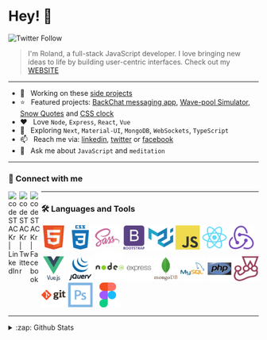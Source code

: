 # Hey! 👋

![Twitter Follow](https://img.shields.io/twitter/follow/rolandjlevy?color=1DA1F2&logo=Twitter&style=for-the-badge)


> I'm Roland, a full-stack JavaScript developer. I love bringing new ideas to life by building user-centric interfaces. Check out my [WEBSITE](https://rolandlevy.co.uk/) 

---

+ 🚀  &nbsp; Working on these [side projects](https://rolandlevy.co.uk/#projects)
+ ⭐️  &nbsp; Featured projects: [BackChat messaging app](https://github.com/rolandjlevy/chat-app-with-socket-io), [Wave-pool Simulator](https://github.com/rolandjlevy/css-conic-gradient-wave-pattern), [Snow Quotes](https://github.com/rolandjlevy/snow-quotes) and [CSS clock](https://github.com/rolandjlevy/css-analogue-clock/)
+ ❤️  &nbsp; Love `Node`, `Express`, `React`, `Vue`
+ 🎯  &nbsp; Exploring  `Next`, `Material-UI`,  `MongoDB`, `WebSockets`, `TypeScript`
+ 📫  &nbsp; Reach me via: [linkedin](https://www.linkedin.com/in/roland-levy/), [twitter](https://twitter.com/rolandjlevy) or  [facebook](https://www.facebook.com/rolandjlevy)
+ 💬  &nbsp; Ask me about `JavaScript` and `meditation`

---

### 🔗 Connect with me

[<img align="left" alt="codeSTACKr | LinkedIn" width="22px" src="https://cdn.jsdelivr.net/npm/simple-icons@v3/icons/linkedin.svg" />]()
[<img align="left" alt="codeSTACKr | Twitter" width="22px" src="https://cdn.jsdelivr.net/npm/simple-icons@v3/icons/twitter.svg" />](https://twitter.com/rolandjlevy)
[<img align="left" alt="codeSTACKr | Facebook" width="22px" src="https://cdn.jsdelivr.net/npm/simple-icons@v3/icons/facebook.svg" />](https://www.facebook.com/rolandjlevy)

---

### 🛠️ Languages and Tools

<img src="https://github.com/devicons/devicon/blob/master/icons/html5/html5-original.svg" alt="html5" width="50" height="50"/> <img src="https://github.com/devicons/devicon/blob/master/icons/css3/css3-plain-wordmark.svg" alt="css3" width="50" height="50"/> <img src="https://github.com/devicons/devicon/blob/master/icons/sass/sass-original.svg" alt="sass" width="50" height="50"/> <img src="https://github.com/devicons/devicon/blob/master/icons/bootstrap/bootstrap-plain-wordmark.svg" alt="Bootstrap" width="50" height="50"/> <img src="https://github.com/devicons/devicon/blob/master/icons/materialui/materialui-original.svg" alt="Material-UI" width="50" height="50"/> <img src="https://github.com/devicons/devicon/blob/master/icons/javascript/javascript-original.svg" alt="JavaScript" width="50" height="50"/> <img src="https://github.com/devicons/devicon/blob/master/icons/react/react-original.svg" alt="React" width="50" height="50"/> <img src="https://github.com/devicons/devicon/blob/master/icons/redux/redux-original.svg" alt="Redux" width="50" height="50"/> <img src="https://github.com/devicons/devicon/blob/master/icons/vuejs/vuejs-original-wordmark.svg" alt="VueJS" width="50" height="50"/> <img src="https://github.com/devicons/devicon/blob/master/icons/jquery/jquery-original-wordmark.svg" alt="jQuery" width="50" height="50"/> <img src="https://github.com/devicons/devicon/blob/master/icons/nodejs/nodejs-original-wordmark.svg" alt="NodeJS" width="60" height="60"/> <img src="https://github.com/devicons/devicon/blob/master/icons/express/express-original-wordmark.svg" alt="ExpressJS" width="50" height="50"/> <img src="https://github.com/devicons/devicon/blob/master/icons/mongodb/mongodb-original-wordmark.svg" alt="MongoDB" width="50" height="50"/> <img src="https://github.com/devicons/devicon/blob/master/icons/mysql/mysql-original-wordmark.svg" alt="MySQL" width="50" height="50"/> <img src="https://github.com/devicons/devicon/blob/master/icons/php/php-original.svg" alt="php" width="50" height="50"/> <img src="https://github.com/devicons/devicon/blob/master/icons/jest/jest-plain.svg" alt="Jest" width="50" height="50"/> <img src="https://github.com/devicons/devicon/blob/master/icons/git/git-original-wordmark.svg" alt="Git" width="50" height="50"/> <img src="https://github.com/devicons/devicon/blob/master/icons/photoshop/photoshop-line.svg" alt="figma" width="50" height="50"/> <img src="https://github.com/devicons/devicon/blob/master/icons/figma/figma-original.svg" alt="figma" width="50" height="50"/> 

---

<details>
  <summary>:zap: Github Stats</summary>

  <img align="left" alt="Roland Levy's Github Stats" src="https://github-readme-stats.vercel.app/api?username=rolandjlevy&show_icons=true&hide_border=true&locale=en&hide=stars,contribs" />

</details>
